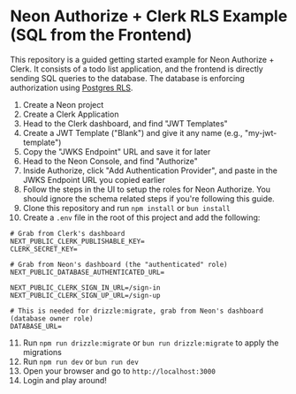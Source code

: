 # Neon Authorize + Clerk RLS Example (SQL from the Frontend)

This repository is a guided getting started example for Neon Authorize + Clerk.
It consists of a todo list application, and the frontend is directly
sending SQL queries to the database. The database is enforcing authorization using
[Postgres RLS](https://www.postgresql.org/docs/current/ddl-rowsecurity.html).

1. Create a Neon project
2. Create a Clerk Application
3. Head to the Clerk dashboard, and find "JWT Templates"
4. Create a JWT Template ("Blank") and give it any name (e.g., "my-jwt-template")
5. Copy the "JWKS Endpoint" URL and save it for later
6. Head to the Neon Console, and find "Authorize"
7. Inside Authorize, click "Add Authentication Provider", and paste in the JWKS Endpoint URL you copied earlier
8. Follow the steps in the UI to setup the roles for Neon Authorize. You should ignore the schema related steps if you're following this guide.
9. Clone this repository and run `npm install` or `bun install`
10. Create a `.env` file in the root of this project and add the following:

```
# Grab from Clerk's dashboard
NEXT_PUBLIC_CLERK_PUBLISHABLE_KEY=
CLERK_SECRET_KEY=

# Grab from Neon's dashboard (the "authenticated" role)
NEXT_PUBLIC_DATABASE_AUTHENTICATED_URL=

NEXT_PUBLIC_CLERK_SIGN_IN_URL=/sign-in
NEXT_PUBLIC_CLERK_SIGN_UP_URL=/sign-up

# This is needed for drizzle:migrate, grab from Neon's dashboard (database owner role)
DATABASE_URL=
```

11. Run `npm run drizzle:migrate` or `bun run drizzle:migrate` to apply the migrations
12. Run `npm run dev` or `bun run dev`
13. Open your browser and go to `http://localhost:3000`
14. Login and play around!
